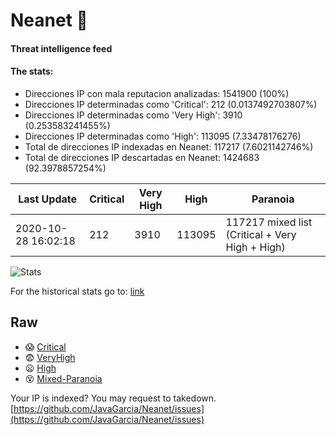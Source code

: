 # Neanet :hocho:
#### Threat intelligence feed
#### The stats:

- Direcciones IP con mala reputacion analizadas: 1541900 (100%)
- Direcciones IP determinadas como 'Critical':  212 (0.0137492703807%)
- Direcciones IP determinadas como 'Very High':  3910 (0.253583241455%)
- Direcciones IP determinadas como 'High':  113095 (7.33478176276)
- Total de direcciones IP indexadas en Neanet:  117217 (7.6021142746%)
- Total de direcciones IP descartadas en Neanet:  1424683 (92.3978857254%)

| Last Update | Critical | Very High | High | Paranoia |
| --- | --- | --- | --- | --- |
| 2020-10-28 16:02:18 | 212 | 3910 | 113095 | 117217 mixed list (Critical + Very High + High)|

![Stats](https://docs.google.com/spreadsheets/d/e/2PACX-1vSnaNMIXVabIpDJjufMlzH7poXnshF3mgd8Is1g9ytUEzVsP5my4Trn8f-xkoLLQ38xpL3HtmUexLo6/pubchart?oid=501124687&format=image)

For the historical stats go to: [link](/stats.csv)
## Raw
- :scream: [Critical](https://raw.githubusercontent.com/JavaGarcia/Neanet/master/blacklists/neanet_critical.txt)
- :fearful: [VeryHigh](https://raw.githubusercontent.com/JavaGarcia/Neanet/master/blacklists/neanet_veryHigh.txtt)
- :frowning: [High](https://raw.githubusercontent.com/JavaGarcia/Neanet/master/blacklists/neanet_high.txt)
- :dizzy_face: [Mixed-Paranoia](https://raw.githubusercontent.com/JavaGarcia/Neanet/master/blacklists/neanet_all.txt)


Your IP is indexed? You may request to takedown. [https://github.com/JavaGarcia/Neanet/issues](https://github.com/JavaGarcia/Neanet/issues)





































































































































































































































































































































































































































































































































































































































































































































































































































































































































































































































































































































































































































































































































































































































































































































































































































































































































































































